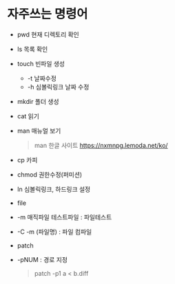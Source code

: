 # 자주쓰는 명령어

- pwd 현재 디렉토리 확인
- ls 목록 확인
- touch 빈파일 생성
  - -t 날짜수정
  - -h 심볼릭링크 날짜 수정
- mkdir 폴더 생성
- cat 읽기
- man 매뉴얼 보기
  > man 한글 사이트 https://nxmnpg.lemoda.net/ko/
- cp 카피
- chmod 권한수정(퍼미션)
- ln 심볼릭링크, 하드링크 설정
  
 - file
  - -m 매직파일 테스트파일 : 파일테스트
  - -C -m (파일명) : 파일 컴파일
 
 - patch
  - -pNUM : 경로 지정
    > patch -p1 a < b.diff  
